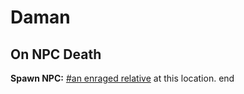 # Daman


## On NPC Death

**Spawn NPC:**  [\#an enraged relative](/npc/111025) at this location.
end